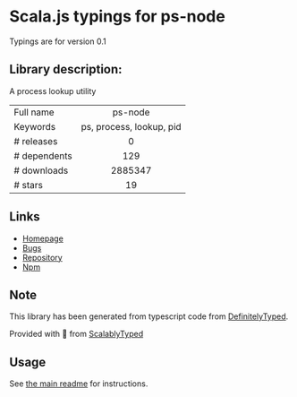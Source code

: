 
# Scala.js typings for ps-node

Typings are for version 0.1

## Library description:
A process lookup utility

|                    |                 |
| ------------------ | :-------------: |
| Full name          | ps-node |
| Keywords           | ps, process, lookup, pid |
| # releases         | 0 |
| # dependents       | 129 |
| # downloads        | 2885347 |
| # stars            | 19 |

## Links
- [Homepage](https://github.com/neekey/ps#readme)
- [Bugs](https://github.com/neekey/ps/issues)
- [Repository](https://github.com/neekey/ps)
- [Npm](https://www.npmjs.com/package/ps-node)
    


## Note
This library has been generated from typescript code from [DefinitelyTyped](https://definitelytyped.org).

Provided with :purple_heart: from [ScalablyTyped](https://github.com/oyvindberg/ScalablyTyped)

## Usage
See [the main readme](../../readme.md) for instructions.


